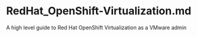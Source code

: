 # RedHat_OpenShift-Virtualization.md
A high level guide to Red Hat OpenShift Virtualization as a VMware admin
